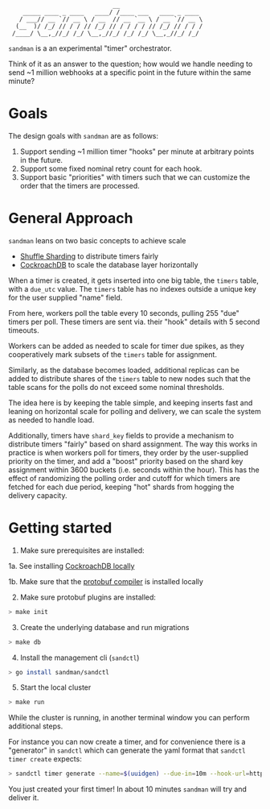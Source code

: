 ```
                             __
    _____ ____ _ ____   ____/ /____ ___   ____ _ ____
   / ___// __ `// __ \ / __  // __ `__ \ / __ `// __ \
  (__  )/ /_/ // / / // /_/ // / / / / // /_/ // / / /
 /____/ \__,_//_/ /_/ \__,_//_/ /_/ /_/ \__,_//_/ /_/
```

`sandman` is a an experimental "timer" orchestrator.

Think of it as an answer to the question; how would we handle needing to send ~1 million webhooks at a specific point in the future within the same minute?

# Goals

The design goals with `sandman` are as follows:

1. Support sending ~1 million timer "hooks" per minute at arbitrary points in the future.
2. Support some fixed nominal retry count for each hook.
3. Support basic "priorities" with timers such that we can customize the order that the timers are processed.

# General Approach

`sandman` leans on two basic concepts to achieve scale
- [Shuffle Sharding](https://aws.amazon.com/builders-library/workload-isolation-using-shuffle-sharding/) to distribute timers fairly
- [CockroachDB](https://www.cockroachlabs.com/) to scale the database layer horizontally

When a timer is created, it gets inserted into one big table, the `timers` table, with a `due_utc` value. The `timers` table has no indexes outside a unique key for the user supplied "name" field.

From here, workers poll the table every 10 seconds, pulling 255 "due" timers per poll. These timers are sent via. their "hook" details with 5 second timeouts.

Workers can be added as needed to scale for timer due spikes, as they cooperatively mark subsets of the `timers` table for assignment.

Similarly, as the database becomes loaded, additional replicas can be added to distribute shares of the `timers` table to new nodes such that the table scans for the polls do not exceed some nominal thresholds.

The idea here is by keeping the table simple, and keeping inserts fast and leaning on horizontal scale for polling and delivery, we can scale the system as needed to handle load.

Additionally, timers have `shard_key` fields to provide a mechanism to distribute timers "fairly" based on shard assignment. The way this works in practice is when workers poll for timers, they order by the user-supplied priority on the timer, and add a "boost" priority based on the shard key assignment within 3600 buckets (i.e. seconds within the hour). This has the effect of randomizing the polling order and cutoff for which timers are fetched for each due period, keeping "hot" shards from hogging the delivery capacity.

# Getting started

1. Make sure prerequisites are installed:

  1a. See installing [CockroachDB locally](https://www.cockroachlabs.com/docs/v24.2/install-cockroachdb-mac)

  1b. Make sure that the [protobuf compiler](https://grpc.io/docs/protoc-installation/) is installed locally

2. Make sure protobuf plugins are installed:
```bash
> make init
```

3. Create the underlying database and run migrations
```bash
> make db
```

4. Install the management cli (`sandctl`)
```bash
> go install sandman/sandctl
```

5. Start the local cluster
```bash
> make run
```

While the cluster is running, in another terminal window you can perform additional steps.

For instance you can now create a timer, and for convenience there is a "generator" in `sandctl` which can generate the yaml format that `sandctl timer create` expects:

```bash
> sandctl timer generate --name=$(uuidgen) --due-in=10m --hook-url=http://localhost:8081/foo/bar --priority 1000 --hook-method=GET --label=env=prod --label=cluster=northwest | sandctl timer create -f -
```

You just created your first timer! In about 10 minutes `sandman` will try and deliver it.
